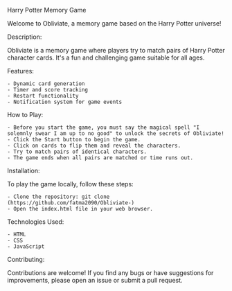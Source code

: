 Harry Potter Memory Game

Welcome to Obliviate, a memory game based on the Harry Potter universe!

Description:

Obliviate is a memory game where players try to match pairs of Harry Potter character cards. It's a fun and challenging game suitable for all ages.

Features:

    - Dynamic card generation
    - Timer and score tracking
    - Restart functionality
    - Notification system for game events

How to Play:

    - Before you start the game, you must say the magical spell "I solemnly swear I am up to no good" to unlock the secrets of Obliviate!
    - Click the Start button to begin the game.
    - Click on cards to flip them and reveal the characters.
    - Try to match pairs of identical characters.
    - The game ends when all pairs are matched or time runs out.

Installation:

To play the game locally, follow these steps:

    - Clone the repository: git clone (https://github.com/fatma2090/Obliviate-)
    - Open the index.html file in your web browser.

Technologies Used:

    - HTML
    - CSS
    - JavaScript

Contributing:

Contributions are welcome! If you find any bugs or have suggestions for improvements, please open an issue or submit a pull request.
